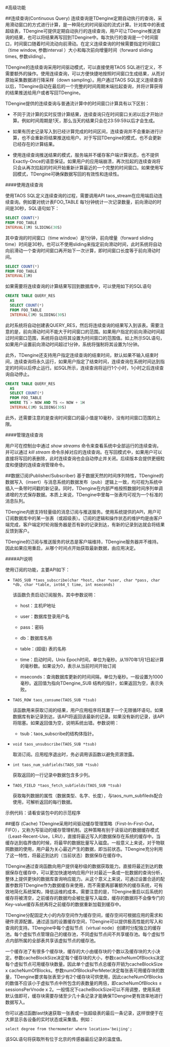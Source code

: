#高级功能

##连续查询(Continuous Query)
连续查询是TDengine定期自动执行的查询，采用滑动窗口的方式进行计算，是一种简化的时间驱动的流式计算。针对库中的表或超级表，TDengine可提供定期自动执行的连续查询，用户可让TDengine推送查询的结果，也可以将结果再写回到TDengine中。每次执行的查询是一个时间窗口，时间窗口随着时间流动向前滑动。在定义连续查询的时候需要指定时间窗口（time window, 参数interval ）大小和每次前向增量时间（forward sliding times, 参数sliding）。

TDengine的连续查询采用时间驱动模式，可以直接使用TAOS SQL进行定义，不需要额外的操作。使用连续查询，可以方便快捷地按照时间窗口生成结果，从而对原始采集数据进行降采样（down sampling）。用户通过TAOS SQL定义连续查询以后，TDengine自动在最后的一个完整的时间周期末端拉起查询，并将计算获得的结果推送给用户或者写回TDengine。

TDengine提供的连续查询与普通流计算中的时间窗口计算具有以下区别：

- 不同于流计算的实时反馈计算结果，连续查询只在时间窗口关闭以后才开始计算。例如时间周期是1天，那么当天的结果只会在23:59:59以后才会生成。

- 如果有历史记录写入到已经计算完成的时间区间，连续查询并不会重新进行计算，也不会重新将结果推送给用户。对于写回TDengine的模式，也不会更新已经存在的计算结果。

- 使用连续查询推送结果的模式，服务端并不缓存客户端计算状态，也不提供Exactly-Once的语意保证。如果用户的应用端崩溃，再次拉起的连续查询将只会从再次拉起的时间开始重新计算最近的一个完整的时间窗口。如果使用写回模式，TDengine可确保数据写回的有效性和连续性。

####使用连续查询

使用TAOS SQL定义连续查询的过程，需要调用API taos_stream在应用端启动连续查询。例如要对统计表FOO_TABLE 每1分钟统计一次记录数量，前向滑动的时间是30秒，SQL语句如下：

```sql
SELECT COUNT(*) 
FROM FOO_TABLE 
INTERVAL(1M) SLIDING(30S)
```

其中查询的时间窗口（time window）是1分钟，前向增量（forward sliding time）时间是30秒。也可以不使用sliding来指定前向滑动时间，此时系统将自动向前滑动一个查询时间窗口再开始下一次计算，即时间窗口长度等于前向滑动时间。

```sql
SELECT COUNT(*) 
FROM FOO_TABLE 
INTERVAL(1M)
```

如果需要将连续查询的计算结果写回到数据库中，可以使用如下的SQL语句

```sql
CREATE TABLE QUERY_RES 
  AS 
  SELECT COUNT(*) 
  FROM FOO_TABLE 
  INTERVAL(1M) SLIDING(30S)
```

此时系统将自动创建表QUERY_RES，然后将连续查询的结果写入到该表。需要注意的是，前向滑动时间不能大于时间窗口的范围。如果用户指定的前向滑动时间超过时间窗口范围，系统将自动将其设置为时间窗口的范围值。如上所示SQL语句，如果用户设置前向滑动时间超过1分钟，系统将强制将其设置为1分钟。 

此外，TDengine还支持用户指定连续查询的结束时间，默认如果不输入结束时间，连续查询将永久运行，如果用户指定了结束时间，连续查询在系统时间达到指定的时间以后停止运行。如SQL所示，连续查询将运行1个小时，1小时之后连续查询自动停止。

```sql
CREATE TABLE QUERY_RES 
  AS 
  SELECT COUNT(*) 
  FROM FOO_TABLE 
  WHERE TS > NOW AND TS <= NOW + 1H 
  INTERVAL(1M) SLIDING(30S) 
```

此外，还需要注意的是查询时间窗口的最小值是10毫秒，没有时间窗口范围的上限。

####管理连续查询

用户可在控制台中通过 *show streams* 命令来查看系统中全部运行的连续查询，并可以通过 *kill stream* 命令杀掉对应的连续查询。在写回模式中，如果用户可以直接将写回的表删除，此时连续查询也会自动停止并关闭。后续版本会提供更细粒度和便捷的连续查询管理命令。

##数据订阅(Publisher/Subscriber)
基于数据天然的时间序列特性，TDengine的数据写入（insert）与消息系统的数据发布（pub）逻辑上一致，均可视为系统中插入一条带时间戳的新记录。同时，TDengine在内部严格按照数据时间序列单调递增的方式保存数据。本质上来说，TDengine中里每一张表均可视为一个标准的消息队列。

TDengine内嵌支持轻量级的消息订阅与推送服务。使用系统提供的API，用户可订阅数据库中的某一张表（或超级表）。订阅的逻辑和操作状态的维护均是由客户端完成，客户端定时轮询服务器是否有新的记录到达，有新的记录到达就会将结果反馈到客户。

TDengine的订阅与推送服务的状态是客户端维持，TDengine服务器并不维持。因此如果应用重启，从哪个时间点开始获取最新数据，由应用决定。

####API说明

使用订阅的功能，主要API如下：

<ul>
<li><p><code>TAOS_SUB *taos_subscribe(char *host, char *user, char *pass, char *db, char *table, int64_t time, int mseconds)</code></p><p>该函数负责启动订阅服务。其中参数说明：</p></li><ul>
<li><p>host：主机IP地址</p></li>
<li><p>user：数据库登录用户名</p></li>
<li><p>pass：密码</p></li>
<li><p>db：数据库名称</p></li>
<li><p>table：(超级) 表的名称</p></li>
<li><p>time：启动时间，Unix Epoch时间，单位为毫秒。从1970年1月1日起计算的毫秒数。如果设为0，表示从当前时间开始订阅</p></li>
<li><p>mseconds：查询数据库更新的时间间隔，单位为毫秒。一般设置为1000毫秒。返回值为指向TDengine_SUB 结构的指针，如果返回为空，表示失败。</p></li>
</ul><li><p><code>TAOS_ROW taos_consume(TAOS_SUB *tsub)</code>
</p><p>该函数用来获取订阅的结果，用户应用程序将其置于一个无限循环语句。如果数据库有新记录到达，该API将返回该最新的记录。如果没有新的记录，该API将阻塞。如果返回值为空，说明系统出错。参数说明：</p></li><ul><li><p>tsub：taos_subscribe的结构体指针。</p></li></ul><li><p><code>void taos_unsubscribe(TAOS_SUB *tsub)</code></p><p>取消订阅。应用程序退出时，务必调用该函数以避免资源泄露。</p></li>
<li><p><code>int taos_num_subfields(TAOS_SUB *tsub)</code></p><p>获取返回的一行记录中数据包含多少列。</p></li>
<li><p><code>TAOS_FIELD *taos_fetch_subfields(TAOS_SUB *tsub)</code></p><p>获取每列数据的属性（数据类型、名字、长度），与taos_num_subfileds配合使用，可解析返回的每行数据。</p></li></ul>
示例代码：请看安装包中的的示范程序

##缓存 (Cache)
TDengine采用时间驱动缓存管理策略（First-In-First-Out，FIFO），又称为写驱动的缓存管理机制。这种策略有别于读驱动的数据缓存模式（Least-Recent-Use，LRU），直接将最近写入的数据保存在系统的缓存中。当缓存达到临界值的时候，将最早的数据批量写入磁盘。一般意义上来说，对于物联网数据的使用，用户最为关心最近产生的数据，即当前状态。TDengine充分利用了这一特性，将最近到达的（当前状态）数据保存在缓存中。

TDengine通过查询函数向用户提供毫秒级的数据获取能力。直接将最近到达的数据保存在缓存中，可以更加快速地响应用户针对最近一条或一批数据的查询分析，整体上提供更快的数据库查询响应能力。从这个意义上来说，可通过设置合适的配置参数将TDengine作为数据缓存来使用，而不需要再部署额外的缓存系统，可有效地简化系统架构，降低运维的成本。需要注意的是，TDengine重启以后系统的缓存将被清空，之前缓存的数据均会被批量写入磁盘，缓存的数据将不会像专门的Key-value缓存系统再将之前缓存的数据重新加载到缓存中。

TDengine分配固定大小的内存空间作为缓存空间，缓存空间可根据应用的需求和硬件资源配置。通过适当的设置缓存空间，TDengine可以提供极高性能的写入和查询的支持。TDengine中每个虚拟节点（virtual node）创建时分配独立的缓存池。每个虚拟节点管理自己的缓存池，不同虚拟节点间不共享缓存池。每个虚拟节点内部所属的全部表共享该虚拟节点的缓存池。

一个缓存池了有很多个缓存块，缓存的大小由缓存块的个数以及缓存块的大小决定。参数cacheBlockSize决定每个缓存块的大小，参数cacheNumOfBlocks决定每个虚拟节点可用缓存块数量。因此单个虚拟节点总缓存开销为cacheBlockSize x cacheNumOfBlocks。参数numOfBlocksPerMeter决定每张表可用缓存块的数量，TDengine要求每张表至少有2个缓存块可供使用，因此cacheNumOfBlocks的数值不应该小于虚拟节点中所包含的表数量的两倍，即cacheNumOfBlocks ≤ sessionsPerVnode x 2。一般情况下cacheBlockSize可以不用调整，使用系统默认值即可，缓存块需要存储至少几十条记录才能确保TDengine更有效率地进行数据写入。

你可以通过函数last快速获取一张表或一张超级表的最后一条记录，这样很便于在大屏显示各设备的实时状态或采集值。例如：

```mysql
select degree from thermometer where location='beijing';
```

该SQL语句将获取所有位于北京的传感器最后记录的温度值。